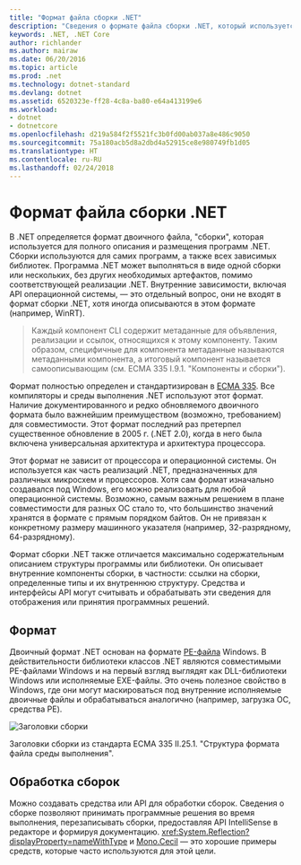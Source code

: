 ```yaml
---
title: "Формат файла сборки .NET"
description: "Сведения о формате файла сборки .NET, который используется для описания и размещения приложений и библиотек .NET."
keywords: .NET, .NET Core
author: richlander
ms.author: mairaw
ms.date: 06/20/2016
ms.topic: article
ms.prod: .net
ms.technology: dotnet-standard
ms.devlang: dotnet
ms.assetid: 6520323e-ff28-4c8a-ba80-e64a413199e6
ms.workload:
- dotnet
- dotnetcore
ms.openlocfilehash: d219a584f2f5521fc3b0fd00ab037a8e486c9050
ms.sourcegitcommit: 75a180acb5d8a2dbd4a52915ce8e980749fb1d05
ms.translationtype: HT
ms.contentlocale: ru-RU
ms.lasthandoff: 02/24/2018
---
```

# <a name="net-assembly-file-format"></a>Формат файла сборки .NET

В .NET определяется формат двоичного файла, "сборки", которая используется для полного описания и размещения программ .NET. Сборки используются для самих программ, а также всех зависимых библиотек. Программа .NET может выполняться в виде одной сборки или нескольких, без других необходимых артефактов, помимо соответствующей реализации .NET. Внутренние зависимости, включая API операционной системы, — это отдельный вопрос, они не входят в формат сборки .NET, хотя иногда описываются в этом формате (например, WinRT).

> Каждый компонент CLI содержит метаданные для объявления, реализации и ссылок, относящихся к этому компоненту. Таким образом, специфичные для компонента метаданные называются метаданными компонента, а итоговый компонент называется самоописывающим (см. ECMA 335 I.9.1. "Компоненты и сборки").

Формат полностью определен и стандартизирован в [ECMA 335](http://www.ecma-international.org/publications/standards/Ecma-335.htm). Все компиляторы и среды выполнения .NET используют этот формат. Наличие документированного и редко обновляемого двоичного формата было важнейшим преимуществом (возможно, требованием) для совместимости. Этот формат последний раз претерпел существенное обновление в 2005 г. (.NET 2.0), когда в него была включена универсальная архитектура и архитектура процессора.

Этот формат не зависит от процессора и операционной системы. Он используется как часть реализаций .NET, предназначенных для различных микросхем и процессоров. Хотя сам формат изначально создавался под Windows, его можно реализовать для любой операционной системы. Возможно, самым важным решением в плане совместимости для разных ОС стало то, что большинство значений хранятся в формате с прямым порядком байтов. Он не привязан к конкретному размеру машинного указателя (например, 32-разрядному, 64-разрядному).

Формат сборки .NET также отличается максимально содержательным описанием структуры программы или библиотеки. Он описывает внутренние компоненты сборки, в частности: ссылки на сборки, определенные типы и их внутреннюю структуру. Средства и интерфейсы API могут считывать и обрабатывать эти сведения для отображения или принятия программных решений.

## <a name="format"></a>Формат

Двоичный формат .NET основан на формате [PE-файла](http://en.wikipedia.org/wiki/Portable_Executable) Windows. В действительности библиотеки классов .NET являются совместимыми PE-файлами Windows и на первый взгляд выглядят как DLL-библиотеки Windows или исполняемые EXE-файлы. Это очень полезное свойство в Windows, где они могут маскироваться под внутренние исполняемые двоичные файлы и обрабатываться аналогично (например, загрузка ОС, средства PE).

![Заголовки сборки](./media/assembly-format/assembly-headers.png)

Заголовки сборки из стандарта ECMA 335 II.25.1. "Структура формата файла среды выполнения".

## <a name="processing-the-assemblies"></a>Обработка сборок

Можно создавать средства или API для обработки сборок. Сведения о сборке позволяют принимать программные решения во время выполнения, перезаписывать сборки, предоставляя API IntelliSense в редакторе и формируя документацию. <xref:System.Reflection?displayProperty=nameWithType> и [Mono.Cecil](http://www.mono-project.com/docs/tools+libraries/libraries/Mono.Cecil/) — это хорошие примеры средств, которые часто используются для этой цели.
